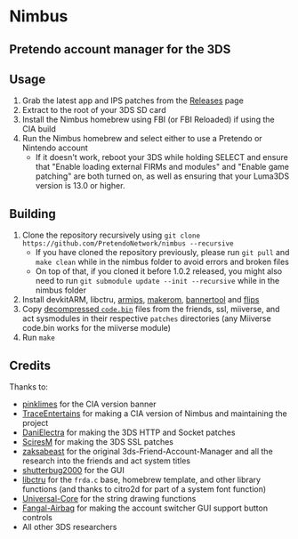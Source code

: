 # Nimbus
## Pretendo account manager for the 3DS

## Usage

1. Grab the latest app and IPS patches from the [Releases](https://github.com/PretendoNetwork/nimbus/releases) page
2. Extract to the root of your 3DS SD card
3. Install the Nimbus homebrew using FBI (or FBI Reloaded) if using the CIA build
4. Run the Nimbus homebrew and select either to use a Pretendo or Nintendo account
     - If it doesn't work, reboot your 3DS while holding SELECT and ensure that "Enable loading external FIRMs and modules" and "Enable game patching" are both turned on, as well as ensuring that your Luma3DS version is 13.0 or higher.

## Building

1. Clone the repository recursively using `git clone https://github.com/PretendoNetwork/nimbus --recursive`
    - If you have cloned the repository previously, please run `git pull` and `make clean` while in the nimbus folder to avoid errors and broken files
    - On top of that, if you cloned it before 1.0.2 released, you might also need to run `git submodule update --init --recursive` while in the nimbus folder
2. Install devkitARM, libctru, [armips](https://github.com/Kingcom/armips), [makerom](https://github.com/3DSGuy/Project_CTR), [bannertool](https://github.com/Steveice10/bannertool) and [flips](https://github.com/Alcaro/Flips)
3. Copy [decompressed `code.bin`](https://github.com/PretendoNetwork/nimbus/blob/main/DECOMPRESSING.md) files from the friends, ssl, miiverse, and act sysmodules in their respective `patches` directories (any Miiverse code.bin works for the miiverse module)
4. Run `make`

## Credits

Thanks to:

- [pinklimes](https://github.com/gitlimes) for the CIA version banner
- [TraceEntertains](https://github.com/TraceEntertains) for making a CIA version of Nimbus and maintaining the project
- [DaniElectra](https://github.com/DaniElectra) for making the 3DS HTTP and Socket patches
- [SciresM](https://github.com/SciresM) for making the 3DS SSL patches
- [zaksabeast](https://github.com/zaksabeast) for the original 3ds-Friend-Account-Manager and all the research into the friends and act system titles
- [shutterbug2000](https://github.com/shutterbug2000) for the GUI
- [libctru](https://github.com/devkitPro/libctru) for the `frda.c` base, homebrew template, and other library functions (and thanks to citro2d for part of a system font function)
- [Universal-Core](https://github.com/Universal-Team/Universal-Core) for the string drawing functions
- [Fangal-Airbag](https://github.com/Fangal-Airbag) for making the account switcher GUI support button controls
- All other 3DS researchers
